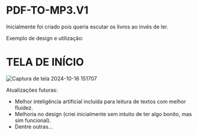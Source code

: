 # PDF-TO-MP3.V1
Inicialmente foi criado pois queria escutar os livros ao invés de ler.

Exemplo de design e utilização:

# TELA DE INÍCIO
![Captura de tela 2024-10-16 151707](https://github.com/user-attachments/assets/799acf48-610f-418b-beb7-8f360564fca4)

Atualizações futuras:
- Melhor inteligência artificial incluída para leitura de textos com melhor fluidez.
- Melhoria no design (criei inicialmente sem intuito de ter algo bonito, mas sim funcional).
- Dentre outras...
